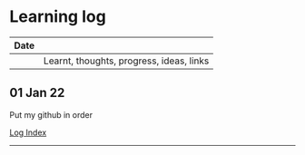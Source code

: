 # Learning log

|Date |                                        |
|:---:|:---------------------------------------|
|     |Learnt, thoughts, progress, ideas, links|


## 01 Jan 22

Put my github in order

[Log Index]

----------------------------------------------------------

[Log Index]: https://github.com/zolotarevandrew/my_learning_tracker/blob/main/log-index.md#log-index